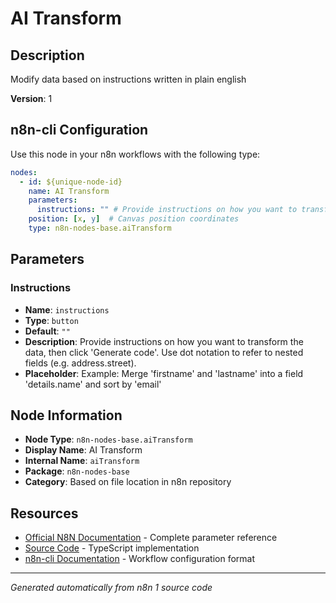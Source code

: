 # AI Transform

## Description

Modify data based on instructions written in plain english

**Version**: 1

## n8n-cli Configuration

Use this node in your n8n workflows with the following type:

```yaml
nodes:
  - id: ${unique-node-id}
    name: AI Transform
    parameters:
      instructions: "" # Provide instructions on how you want to transform the data, then click 'Generate code'. Use dot notation to refer to nested fields (e.g. address.street).
    position: [x, y]  # Canvas position coordinates
    type: n8n-nodes-base.aiTransform
```

## Parameters

### Instructions

- **Name**: `instructions`
- **Type**: `button`
- **Default**: `""`
- **Description**: Provide instructions on how you want to transform the data, then click 'Generate code'. Use dot notation to refer to nested fields (e.g. address.street).
- **Placeholder**: Example: Merge 'firstname' and 'lastname' into a field 'details.name' and sort by 'email'


## Node Information

- **Node Type**: `n8n-nodes-base.aiTransform`
- **Display Name**: AI Transform
- **Internal Name**: `aiTransform`
- **Package**: `n8n-nodes-base`
- **Category**: Based on file location in n8n repository

## Resources

- [Official N8N Documentation](https://docs.n8n.io/integrations/builtin/app-nodes/n8n-nodes-base.aitransform/) - Complete parameter reference
- [Source Code](https://github.com/n8n-io/n8n/blob/master/packages/nodes-base/nodes/AiTransform/AiTransform.node.ts) - TypeScript implementation
- [n8n-cli Documentation](https://github.com/edenreich/n8n-cli) - Workflow configuration format

---
*Generated automatically from n8n 1 source code*
